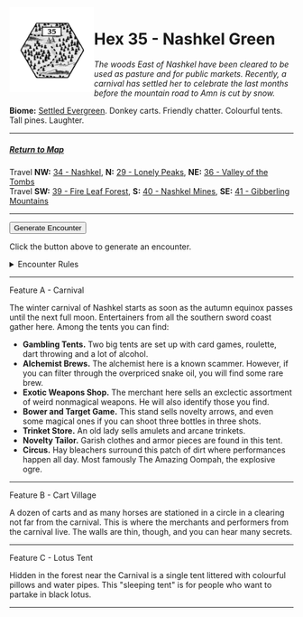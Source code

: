
<img align="left" width=150px src="/images/Hexes/hex35.png">
<h1>Hex 35 - Nashkel Green</h1>

*The woods East of Nashkel have been cleared to be used as pasture and for public markets. Recently, a carnival has settled her to celebrate the last months before the mountain road to Amn is cut by snow.*

**Biome:** <u>Settled Evergreen</u>. Donkey carts. Friendly chatter. Colourful tents. Tall pines. Laughter.

---

##### [Return to Map](https://saltygoo.github.io/2024/12/31/BGHex/)
Travel **NW:** [34 - Nashkel](/pages/BaldurHex/34-Nashkel), **N:** [29 - Lonely Peaks](/pages/BaldurHex/29-Lonely), **NE:** [36 - Valley of the Tombs](/pages/BaldurHex/36-Tombs)<br>
Travel **SW:** [39 - Fire Leaf Forest](/pages/BaldurHex/39-FireLeaf), **S:** [40 - Nashkel Mines](/pages/BaldurHex/40-Mines), **SE:** [41 - Gibberling Mountains](/pages/BaldurHex/41-Gibberling)

 ---
 
<button id="generateText" >Generate Encounter</button> <br>

<span class="grey" id="result" style="height: 75px;"> Click the button above to generate an encounter. </span>

<details markdown="1">
<summary>Encounter Rules</summary>
Generate an encounter the first time the party goes to one of this hex's features and every 12 hours. Encounters can happen on the way to the location or at the destination. If an encounter would happen while the party rests, good survival skills while setting up camp make the encounter happen after the full rest is completed. Search the [Baldur's Gate Wiki](https://baldursgate.fandom.com/wiki/Baldur%27s_Gate_Wiki) for informations on named NPC. Do not hesitate to replace any named NPC by one the players have already met from time to time! It makes for a better story.
</details>

 ---

<span class="blacktitle"> Feature A - Carnival</span>

The winter carnival of Nashkel starts as soon as the autumn equinox passes until the next full moon. Entertainers from all the southern sword coast gather here. Among the tents you can find:

- **Gambling Tents.** Two big tents are set up with card games, roulette, dart throwing and a lot of alcohol.
- **Alchemist Brews.** The alchemist here is a known scammer. However, if you can filter through the overpriced snake oil, you will find some rare brew.
- **Exotic Weapons Shop.** The merchant here sells an exclectic assortment of weird nonmagical weapons. He will also identify those you find.
- **Bower and Target Game.** This stand sells novelty arrows, and even some magical ones if you can shoot three bottles in three shots.
- **Trinket Store.** An old lady sells amulets and arcane trinkets.
- **Novelty Tailor.** Garish clothes and armor pieces are found in this tent.
- **Circus.** Hay bleachers surround this patch of dirt where performances happen all day. Most famously The Amazing Oompah, the explosive ogre.

---

<span class="blacktitle"> Feature B - Cart Village</span>

A dozen of carts and as many horses are stationed in a circle in a clearing not far from the carnival. This is where the merchants and performers from the carnival live. The walls are thin, though, and you can hear many secrets.

---

<span class="blacktitle"> Feature C - Lotus Tent</span>

Hidden in the forest near the Carnival is a single tent littered with colourful pillows and water pipes. This "sleeping tent" is for people who want to partake in black lotus.

---

<script>
    const climate1 = "Village2";
    const climate2 = "Evergreen";
</script>
<script src="/scripts/BGencounter.js"></script>
